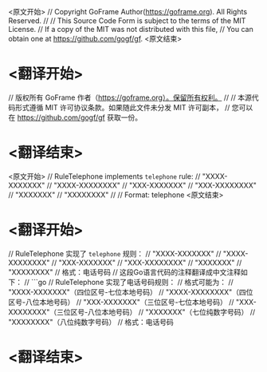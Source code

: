 
<原文开始>
// Copyright GoFrame Author(https://goframe.org). All Rights Reserved.
//
// This Source Code Form is subject to the terms of the MIT License.
// If a copy of the MIT was not distributed with this file,
// You can obtain one at https://github.com/gogf/gf.
<原文结束>

# <翻译开始>
// 版权所有 GoFrame 作者（https://goframe.org）。保留所有权利。
//
// 本源代码形式遵循 MIT 许可协议条款。如果随此文件未分发 MIT 许可副本，
// 您可以在 https://github.com/gogf/gf 获取一份。
# <翻译结束>


<原文开始>
// RuleTelephone implements `telephone` rule:
// "XXXX-XXXXXXX"
// "XXXX-XXXXXXXX"
// "XXX-XXXXXXX"
// "XXX-XXXXXXXX"
// "XXXXXXX"
// "XXXXXXXX"
//
// Format: telephone
<原文结束>

# <翻译开始>
// RuleTelephone 实现了 `telephone` 规则：
// "XXXX-XXXXXXX"
// "XXXX-XXXXXXXX"
// "XXX-XXXXXXX"
// "XXX-XXXXXXXX"
// "XXXXXXX"
// "XXXXXXXX"
// 格式：电话号码
// 这段Go语言代码的注释翻译成中文注释如下：
// ```go
// RuleTelephone 实现了电话号码规则：
// 格式可能为：
// "XXXX-XXXXXXX"（四位区号-七位本地号码）
// "XXXX-XXXXXXXX"（四位区号-八位本地号码）
// "XXX-XXXXXXX"（三位区号-七位本地号码）
// "XXX-XXXXXXXX"（三位区号-八位本地号码）
// "XXXXXXX"（七位纯数字号码）
// "XXXXXXXX"（八位纯数字号码）
// 格式：电话号码
# <翻译结束>

